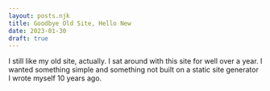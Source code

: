 ```yaml
---
layout: posts.njk
title: Goodbye Old Site, Hello New
date: 2023-01-30
draft: true
---
```


I still like my old site, actually. I sat around with this site for well over a year. I wanted something simple and something not built on a static site generator I wrote myself 10 years ago.
